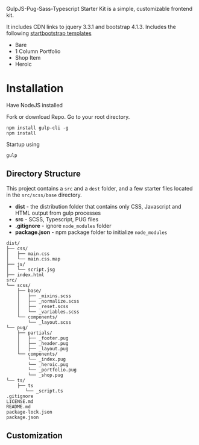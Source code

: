 GulpJS-Pug-Sass-Typescript Starter Kit is a simple, customizable frontend kit.

It includes CDN links to jquery 3.3.1 and bootstrap 4.1.3. Includes the following [startbootstrap templates](https://startbootstrap.com/template-categories/unstyled/)

- Bare
- 1 Column Portfolio
- Shop Item
- Heroic

# Installation

Have NodeJS installed

Fork or download Repo.
Go to your root directory.

```
npm install gulp-cli -g
npm install
```

Startup using

```
gulp
```

## Directory Structure

This project contains a `src` and a `dest` folder, and a few starter files located in the `src/scss/base` directory.

- **dist** - the distribution folder that contains only CSS, Javascript and HTML output from gulp processes
- **src** - SCSS, Typescript, PUG files
- **.gitignore** - ignore `node_modules` folder
- **package.json** - npm package folder to initialize `node_modules`

```
dist/
├── css/
│   ├── main.css
│   └── main.css.map
├── js/
│   └── script.jsg
├── index.html
src/
└── scss/
    ├── base/
    │   ├── _mixins.scss
    │   ├── _normalize.scss
    │   ├── _reset.scss
    │   └── _variables.scss
    └── components/
        └── _layout.scss
└── pug/
    ├── partials/
    │   ├── _footer.pug
    │   ├── _header.pug
    │   ├── _layout.pug
    └── components/
        └── _index.pug
        └── _heroic.pug
        └── _portfolio.pug
        └── _shop.pug
└── ts/
    ├── ts
       └── _script.ts
.gitignore
LICENSE.md
README.md
package-lock.json
package.json
```

## Customization
